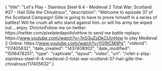 {
    "title": "Let's Play - Stainless Steel 6.4 - Medieval 2 Total War: Scotland #37 - Hail Gille the Chivalrous",
    "description": "Welcome to episode 37 of the Scotland Campaign!  Gille is going to have to prove himself in a series of battles!  Will he crush all who stand against him..or will his army be wiped out....enjoy :D\n\n\nFollow me on twitter: https:\/\/twitter.com\/pixelatedapollo\nHow to send me battle replays: https:\/\/www.youtube.com\/watch?v=7nG3uZoDkCU\nHow to play Medieval 2 Online: https:\/\/www.youtube.com\/watch?v=YGfItCMitPg",
    "videoid": "117405632",
    "date_created": "1437408002",
    "date_modified": "1506478251",
    "type": "captivate",
    "layout": "video",
    "url": "\/v\/let-s-play-stainless-steel-6-4-medieval-2-total-war-scotland-37-hail-gille-the-chivalrous\/117405632"
}